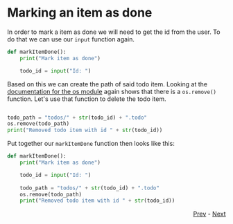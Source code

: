 # Marking an item as done

In order to mark a item as done we will need to get the id from the user. To do that we can use our `input` function again. 

```python
def markItemDone():
    print("Mark item as done")

    todo_id = input("Id: ")
```

Based on this we can create the path of said todo item. Looking at the [documentation for the os module](https://docs.python.org/3/library/os.html#module-os) again shows that there is a `os.remove()` function. Let's use that function to delete the todo item. 

```python

todo_path = "todos/" + str(todo_id) + ".todo"
os.remove(todo_path)
print("Removed todo item with id " + str(todo_id))
```

Put together our `markItemDone` function then looks like this:

```python
def markItemDone():
    print("Mark item as done")

    todo_id = input("Id: ")
    
    todo_path = "todos/" + str(todo_id) + ".todo"
    os.remove(todo_path)
    print("Removed todo item with id " + str(todo_id))
```

<div align="right">
   
   [Prev](list.md) - [Next](finish.md)
</div>
